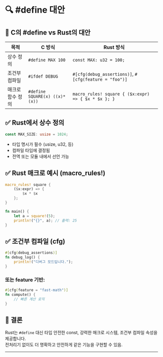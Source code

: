# 🔍 #define 대안

## 🔁 C의 #define vs Rust의 대안

| 목적             | C 방식                          | Rust 방식                                                   |
|------------------|----------------------------------|-------------------------------------------------------------|
| 상수 정의        | `#define MAX 100`               | `const MAX: u32 = 100;`                                     |
| 조건부 컴파일    | `#ifdef DEBUG`                  | `#[cfg(debug_assertions)]`, `#[cfg(feature = "foo")]`       |
| 매크로 함수 정의 | `#define SQUARE(x) ((x)*(x))`   | `macro_rules! square { ($x:expr) => { $x * $x }; }`         |


## ✅ Rust에서 상수 정의
```rust
const MAX_SIZE: usize = 1024;
```

- 타입 명시가 필수 (usize, u32, 등)
- 컴파일 타임에 결정됨
- 전역 또는 모듈 내에서 선언 가능

## ✅ Rust 매크로 예시 (macro_rules!)
```rust
macro_rules! square {
    ($x:expr) => {
        $x * $x
    };
}

fn main() {
    let a = square!(5);
    println!("{}", a); // 출력: 25
}
```


## ✅ 조건부 컴파일 (cfg)
```rust
#[cfg(debug_assertions)]
fn debug_log() {
    println!("디버그 모드입니다.");
}
```

### 또는 feature 기반:
```rust
#[cfg(feature = "fast-math")]
fn compute() {
    // 빠른 계산 로직
}
```

## 💬 결론
Rust는 `#define` 대신 타입 안전한 const, 강력한 매크로 시스템, 조건부 컴파일 속성을 제공합니다.  
전처리기 없이도 더 명확하고 안전하게 같은 기능을 구현할 수 있음.  

---



